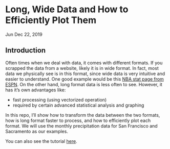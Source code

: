 Long, Wide Data and How to Efficiently Plot Them
================
Jun
Dec 22, 2019

Introduction
------------

Often times when we deal with data, it comes with different formats. If you scrapped the data from a website, likely it is in wide format. In fact, most data we physically see is in this format, since wide data is very intuitive and easier to understand. One good example would be this [NBA stat page from ESPN](https://www.espn.com/nba/stats/player/_/table/offensive/sort/avgPoints/dir/desc).
On the other hand, long format data is less often to see. However, it has it’s own advantages like:
- fast processing (using vectorized operation)
- required by certain advanced statistical analysis and graphing

In this repo, I’ll show how to transform the data between the two formats, how is long format faster to process, and how to efficiently plot each format. We will use the monthly precipitation data for San Francisco and Sacramento as our examples.

You can also see the tutorial [here](https://towardsdatascience.com/long-wide-data-and-how-to-efficiently-plot-them-7a96887e309d?source=friends_link&sk=d1e61a44194ad32c766b196f07a8b5f8).
